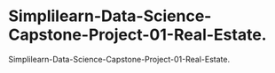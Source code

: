 # Simplilearn-Data-Science-Capstone-Project-01-Real-Estate.
Simplilearn-Data-Science-Capstone-Project-01-Real-Estate.

